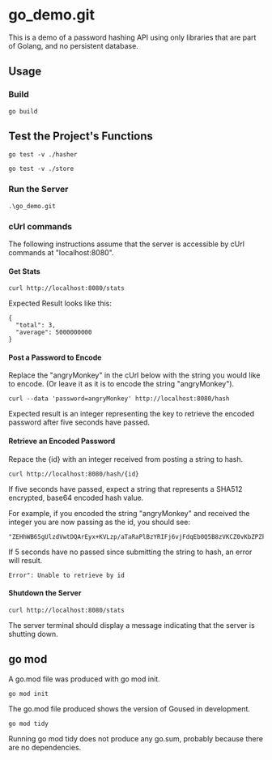 # go_demo.git

This is a demo of a password hashing API using only libraries that are part of Golang, and no persistent database.  

## Usage

### Build

```
go build
```

## Test the Project's Functions

```
go test -v ./hasher

go test -v ./store

```

### Run the Server

```
.\go_demo.git
```

### cUrl commands

The following instructions assume that the server is accessible by cUrl commands at "localhost:8080".

#### Get Stats

```
curl http://localhost:8080/stats
```

Expected Result looks like this:

```
{
  "total": 3,
  "average": 5000000000
}
```

#### Post a Password to Encode

Replace the "angryMonkey" in the cUrl below with the string you would like to encode. (Or leave it as it is to encode the string "angryMonkey").

```
curl --data 'password=angryMonkey' http://localhost:8080/hash
```

Expected result is an integer representing the key to retrieve the encoded password after five seconds have passed.

#### Retrieve an Encoded Password

Repace the {id} with an integer received from posting a string to hash.

```
curl http://localhost:8080/hash/{id}
```

If five seconds have passed, expect a string that represents a SHA512 encrypted, base64 encoded hash value.

For example, if you encoded the string "angryMonkey" and received the integer you are now passing as the id, you should see:

```
"ZEHhWB65gUlzdVwtDQArEyx+KVLzp/aTaRaPlBzYRIFj6vjFdqEb0Q5B8zVKCZ0vKbZPZklJz0Fd7su2A+gf7Q=="
```

If 5 seconds have no passed since submitting the string to hash, an error will result.

```
Error": Unable to retrieve by id
```


#### Shutdown the Server

```
curl http://localhost:8080/stats
```

The server terminal should display a message indicating that the server is shutting down.


## go mod

A go.mod file was produced with go mod init.

```
go mod init
```

The go.mod file produced shows the version of Goused in development.

```
go mod tidy
```

Running go mod tidy does not produce any go.sum,  probably because there are no dependencies.


